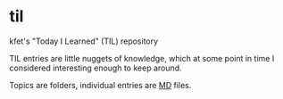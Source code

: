 # til

kfet's "Today I Learned" (TIL) repository

TIL entries are little nuggets of knowledge, which at some point in time I considered interesting enough to keep around.

Topics are folders, individual entries are [MD](https://www.markdownguide.org) files.
